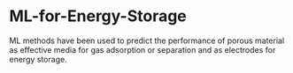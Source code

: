 # ML-for-Energy-Storage
 ML methods have been used to predict the performance of porous material as effective media for gas adsorption or separation  and as electrodes for energy storage. 
